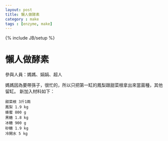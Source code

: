 ```yaml
---
layout: post
title: 懶人做酵素
category : make
tags : [enzyme, make]
---
```

{% include JB/setup %}

# 懶人做酵素

參與人員：媽媽、娟娟、超人

媽媽因為要帶孫子，很忙的，所以只把第一缸的鳳梨跟甜菜根拿出來當菌種，其他留缸。
新加入材料如下：

    甜菜根 3斤1兩
    鳳梨 1.9 kg
    蜂蜜 800 g
    黑糖 1.8 kg
    冰糖 900 g
    砂糖 1.9 kg
    冷開水 5 kg

